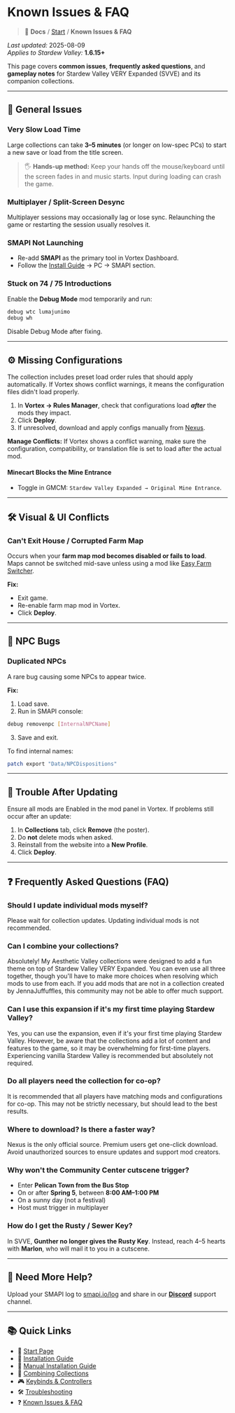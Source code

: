 # Known Issues & FAQ

> 📂 **Docs** / [Start](/start.md) / **Known Issues & FAQ**

*Last updated:* 2025-08-09  
*Applies to Stardew Valley:* **1.6.15+**

This page covers **common issues**, **frequently asked questions**, and **gameplay notes** for Stardew Valley VERY Expanded (SVVE) and its companion collections.

---

## 🔁 General Issues

### Very Slow Load Time

Large collections can take **3–5 minutes** (or longer on low-spec PCs) to start a new save or load from the title screen.

> 🖐️ **Hands-up method:** Keep your hands off the mouse/keyboard until the screen fades in and music starts. Input during loading can crash the game.

### Multiplayer / Split-Screen Desync

Multiplayer sessions may occasionally lag or lose sync. Relaunching the game or restarting the session usually resolves it.

### SMAPI Not Launching

- Re-add **SMAPI** as the primary tool in Vortex Dashboard.  
- Follow the [Install Guide](/install.md) → PC → SMAPI section.

### Stuck on 74 / 75 Introductions

Enable the **Debug Mode** mod temporarily and run:

```bash
debug wtc lumajunimo
debug wh
```

Disable Debug Mode after fixing.

---

## ⚙️ Missing Configurations

The collection includes preset load order rules that should apply automatically. If Vortex shows conflict warnings, it means the configuration files didn't load properly.

1. In **Vortex → Rules Manager**, check that configurations load ***after*** the mods they impact.  
2. Click **Deploy**.  
3. If unresolved, download and apply configs manually from [Nexus](https://www.nexusmods.com/stardewvalley/mods/20870).  

**Manage Conflicts:** If Vortex shows a conflict warning, make sure the configuration, compatibility, or translation file is set to load after the actual mod.

#### Minecart Blocks the Mine Entrance

- Toggle in GMCM: `Stardew Valley Expanded → Original Mine Entrance`.

---

## 🛠️ Visual & UI Conflicts

### Can't Exit House / Corrupted Farm Map

Occurs when your **farm map mod becomes disabled or fails to load**.  
Maps cannot be switched mid-save unless using a mod like [Easy Farm Switcher](https://www.nexusmods.com/stardewvalley/mods/16873).

**Fix:**  
- Exit game.  
- Re-enable farm map mod in Vortex.  
- Click **Deploy**.

---

## 🧪 NPC Bugs

### Duplicated NPCs

A rare bug causing some NPCs to appear twice.

**Fix:**  
1. Load save.  
2. Run in SMAPI console:
```bash
debug removenpc [InternalNPCName]
```
3. Save and exit.

To find internal names:
```bash
patch export "Data/NPCDispositions"
```
---

## 🧼 Trouble After Updating

Ensure all mods are Enabled in the mod panel in Vortex. 
If problems still occur after an update:

1. In **Collections** tab, click **Remove** (the poster).  
2. Do **not** delete mods when asked.  
3. Reinstall from the website into a **New Profile**.  
4. Click **Deploy**.

---

## ❓ Frequently Asked Questions (FAQ)

### Should I update individual mods myself?
Please wait for collection updates. Updating individual mods is not recommended.

### Can I combine your collections?
Absolutely! My Aesthetic Valley collections were designed to add a fun theme on top of Stardew Valley VERY Expanded. You can even use all three together, though you'll have to make more choices when resolving which mods to use from each. If you add mods that are not in a collection created by JennaJuffuffles, this community may not be able to offer much support.

### Can I use this expansion if it's my first time playing Stardew Valley?
Yes, you can use the expansion, even if it's your first time playing Stardew Valley. However, be aware that the collections add a lot of content and features to the game, so it may be overwhelming for first-time players. Experiencing vanilla Stardew Valley is recommended but absolutely not required.

### Do all players need the collection for co-op?
It is recommended that all players have matching mods and configurations for co-op. This may not be strictly necessary, but should lead to the best results.

### Where to download? Is there a faster way?
Nexus is the only official source. Premium users get one-click download. Avoid unauthorized sources to ensure updates and support mod creators.

### Why won't the Community Center cutscene trigger?
- Enter **Pelican Town from the Bus Stop**  
- On or after **Spring 5**, between **8:00 AM–1:00 PM**  
- On a sunny day (not a festival)  
- Host must trigger in multiplayer

### How do I get the Rusty / Sewer Key?
In SVVE, **Gunther no longer gives the Rusty Key**. Instead, reach 4–5 hearts with **Marlon**, who will mail it to you in a cutscene.

---

## 💬 Need More Help?

Upload your SMAPI log to [smapi.io/log](https://smapi.io/log) and share in our **[Discord](https://discord.gg/de2NrHXuty)** support channel.

---

## 📚 Quick Links

- 🌾 [Start Page](/start.md)  
- 🚀 [Installation Guide](/install.md)  
- 🧩 [Manual Installation Guide](/manual-install.md)  
- 🔀 [Combining Collections](/combining.md)  
- 🎮 [Keybinds & Controllers](/keybinds.md)  
- 🛠️ [Troubleshooting](/troubleshooting.md)  
- ❓ [Known Issues & FAQ](/known-issues-and-faq.md)

